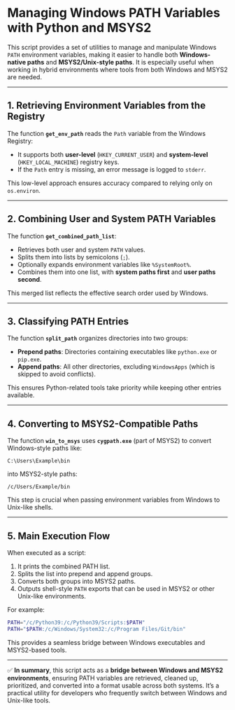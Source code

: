 # Managing Windows PATH Variables with Python and MSYS2

This script provides a set of utilities to manage and manipulate Windows `PATH` environment variables, making it easier to handle both **Windows-native paths** and **MSYS2/Unix-style paths**. It is especially useful when working in hybrid environments where tools from both Windows and MSYS2 are needed.

---

## 1. Retrieving Environment Variables from the Registry

The function **`get_env_path`** reads the `Path` variable from the Windows Registry:

* It supports both **user-level** (`HKEY_CURRENT_USER`) and **system-level** (`HKEY_LOCAL_MACHINE`) registry keys.
* If the `Path` entry is missing, an error message is logged to `stderr`.

This low-level approach ensures accuracy compared to relying only on `os.environ`.

---

## 2. Combining User and System PATH Variables

The function **`get_combined_path_list`**:

* Retrieves both user and system `PATH` values.
* Splits them into lists by semicolons (`;`).
* Optionally expands environment variables like `%SystemRoot%`.
* Combines them into one list, with **system paths first** and **user paths second**.

This merged list reflects the effective search order used by Windows.

---

## 3. Classifying PATH Entries

The function **`split_path`** organizes directories into two groups:

* **Prepend paths**: Directories containing executables like `python.exe` or `pip.exe`.
* **Append paths**: All other directories, excluding `WindowsApps` (which is skipped to avoid conflicts).

This ensures Python-related tools take priority while keeping other entries available.

---

## 4. Converting to MSYS2-Compatible Paths

The function **`win_to_msys`** uses **`cygpath.exe`** (part of MSYS2) to convert Windows-style paths like:

```
C:\Users\Example\bin
```

into MSYS2-style paths:

```
/c/Users/Example/bin
```

This step is crucial when passing environment variables from Windows to Unix-like shells.

---

## 5. Main Execution Flow

When executed as a script:

1. It prints the combined PATH list.
2. Splits the list into prepend and append groups.
3. Converts both groups into MSYS2 paths.
4. Outputs shell-style `PATH` exports that can be used in MSYS2 or other Unix-like environments.

For example:

```bash
PATH="/c/Python39:/c/Python39/Scripts:$PATH"
PATH="$PATH:/c/Windows/System32:/c/Program Files/Git/bin"
```

This provides a seamless bridge between Windows executables and MSYS2-based tools.

---

✅ **In summary**, this script acts as a **bridge between Windows and MSYS2 environments**, ensuring PATH variables are retrieved, cleaned up, prioritized, and converted into a format usable across both systems. It’s a practical utility for developers who frequently switch between Windows and Unix-like tools.